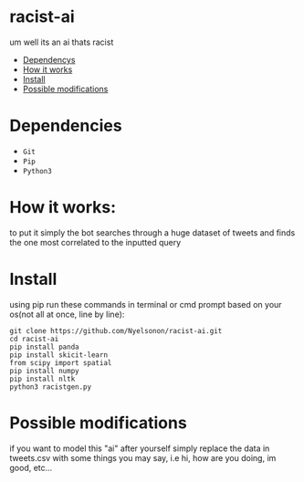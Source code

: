 # racist-ai
um well its an ai thats racist

- [Dependencys](https://github.com/Nyelsonon/racist-ai#racist-ai)
- [How it works](https://github.com/Nyelsonon/racist-ai#how-it-works)
- [Install](https://github.com/Nyelsonon/racist-ai#install)
- [Possible modifications](https://github.com/Nyelsonon/racist-ai#possible-modifications)

# Dependencies
- `Git`
- `Pip`
- `Python3`

# How it works:
to put it simply the bot searches through a huge dataset of tweets and finds the one most correlated to the inputted query

# Install
using pip run these commands in terminal or cmd prompt based on your os(not all at once, line by line):
```
git clone https://github.com/Nyelsonon/racist-ai.git
cd racist-ai
pip install panda
pip install skicit-learn
from scipy import spatial
pip install numpy
pip install nltk
python3 racistgen.py
```

# Possible modifications
if you want to model this "ai" after yourself simply replace the data in tweets.csv with some things you may say, i.e hi, how are you doing, im good, etc...



